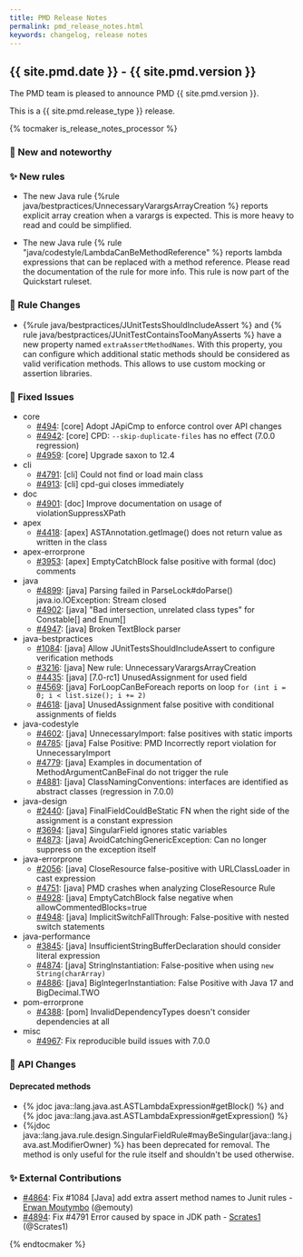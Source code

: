 ```yaml
---
title: PMD Release Notes
permalink: pmd_release_notes.html
keywords: changelog, release notes
---
```


## {{ site.pmd.date }} - {{ site.pmd.version }}

The PMD team is pleased to announce PMD {{ site.pmd.version }}.

This is a {{ site.pmd.release_type }} release.

{% tocmaker is_release_notes_processor %}

### 🚀 New and noteworthy

### ✨ New rules

- The new Java rule {%rule java/bestpractices/UnnecessaryVarargsArrayCreation %} reports explicit array creation
  when a varargs is expected. This is more heavy to read and could be simplified.

- The new Java rule {% rule "java/codestyle/LambdaCanBeMethodReference" %} reports lambda expressions that can be replaced
  with a method reference. Please read the documentation of the rule for more info. This rule is now part of the Quickstart
  ruleset.

### 🌟 Rule Changes

* {%rule java/bestpractices/JUnitTestsShouldIncludeAssert %} and {% rule java/bestpractices/JUnitTestContainsTooManyAsserts %}
  have a new property named `extraAssertMethodNames`. With this property, you can configure which additional static
  methods should be considered as valid verification methods. This allows to use custom mocking or assertion libraries.

### 🐛 Fixed Issues
* core
  * [#494](https://github.com/pmd/pmd/issues/494): \[core] Adopt JApiCmp to enforce control over API changes
  * [#4942](https://github.com/pmd/pmd/issues/4942): \[core] CPD: `--skip-duplicate-files` has no effect (7.0.0 regression)
  * [#4959](https://github.com/pmd/pmd/pull/4959): \[core] Upgrade saxon to 12.4
* cli
  * [#4791](https://github.com/pmd/pmd/issues/4791): \[cli] Could not find or load main class
  * [#4913](https://github.com/pmd/pmd/issues/4913): \[cli] cpd-gui closes immediately
* doc
  * [#4901](https://github.com/pmd/pmd/issues/4901): \[doc] Improve documentation on usage of violationSuppressXPath
* apex
  * [#4418](https://github.com/pmd/pmd/issues/4418): \[apex] ASTAnnotation.getImage() does not return value as written in the class
* apex-errorprone
  * [#3953](https://github.com/pmd/pmd/issues/3953): \[apex] EmptyCatchBlock false positive with formal (doc) comments
* java
  * [#4899](https://github.com/pmd/pmd/issues/4899): \[java] Parsing failed in ParseLock#doParse() java.io.IOException: Stream closed
  * [#4902](https://github.com/pmd/pmd/issues/4902): \[java] "Bad intersection, unrelated class types" for Constable\[] and Enum\[]
  * [#4947](https://github.com/pmd/pmd/issues/4947): \[java] Broken TextBlock parser
* java-bestpractices
  * [#1084](https://github.com/pmd/pmd/issues/1084): \[java] Allow JUnitTestsShouldIncludeAssert to configure verification methods
  * [#3216](https://github.com/pmd/pmd/issues/3216): \[java] New rule: UnnecessaryVarargsArrayCreation
  * [#4435](https://github.com/pmd/pmd/issues/4435): \[java] \[7.0-rc1] UnusedAssignment for used field
  * [#4569](https://github.com/pmd/pmd/issues/4569): \[java] ForLoopCanBeForeach reports on loop `for (int i = 0; i < list.size(); i += 2)`
  * [#4618](https://github.com/pmd/pmd/issues/4618): \[java] UnusedAssignment false positive with conditional assignments of fields
* java-codestyle
  * [#4602](https://github.com/pmd/pmd/issues/4602): \[java] UnnecessaryImport: false positives with static imports
  * [#4785](https://github.com/pmd/pmd/issues/4785): \[java] False Positive: PMD Incorrectly report violation for UnnecessaryImport
  * [#4779](https://github.com/pmd/pmd/issues/4779): \[java] Examples in documentation of MethodArgumentCanBeFinal do not trigger the rule
  * [#4881](https://github.com/pmd/pmd/issues/4881): \[java] ClassNamingConventions: interfaces are identified as abstract classes (regression in 7.0.0)
* java-design
  * [#2440](https://github.com/pmd/pmd/issues/2440): \[java] FinalFieldCouldBeStatic FN when the right side of the assignment is a constant expression
  * [#3694](https://github.com/pmd/pmd/issues/3694): \[java] SingularField ignores static variables
  * [#4873](https://github.com/pmd/pmd/issues/4873): \[java] AvoidCatchingGenericException: Can no longer suppress on the exception itself
* java-errorprone
  * [#2056](https://github.com/pmd/pmd/issues/2056): \[java] CloseResource false-positive with URLClassLoader in cast expression
  * [#4751](https://github.com/pmd/pmd/issues/4751): \[java] PMD crashes when analyzing CloseResource Rule
  * [#4928](https://github.com/pmd/pmd/issues/4928): \[java] EmptyCatchBlock false negative when allowCommentedBlocks=true
  * [#4948](https://github.com/pmd/pmd/issues/4948): \[java] ImplicitSwitchFallThrough: False-positive with nested switch statements
* java-performance
  * [#3845](https://github.com/pmd/pmd/issues/3845): \[java] InsufficientStringBufferDeclaration should consider literal expression
  * [#4874](https://github.com/pmd/pmd/issues/4874): \[java] StringInstantiation: False-positive when using `new String(charArray)`
  * [#4886](https://github.com/pmd/pmd/issues/4886): \[java] BigIntegerInstantiation: False Positive with Java 17 and BigDecimal.TWO
* pom-errorprone
  * [#4388](https://github.com/pmd/pmd/issues/4388): \[pom] InvalidDependencyTypes doesn't consider dependencies at all
* misc
  * [#4967](https://github.com/pmd/pmd/pull/4967): Fix reproducible build issues with 7.0.0

### 🚨 API Changes

#### Deprecated methods

* {% jdoc java::lang.java.ast.ASTLambdaExpression#getBlock() %} and {% jdoc java::lang.java.ast.ASTLambdaExpression#getExpression() %}
* {%jdoc java::lang.java.rule.design.SingularFieldRule#mayBeSingular(java::lang.java.ast.ModifierOwner) %} has been deprecated for
  removal. The method is only useful for the rule itself and shouldn't be used otherwise.

### ✨ External Contributions
* [#4864](https://github.com/pmd/pmd/pull/4864): Fix #1084 \[Java] add extra assert method names to Junit rules - [Erwan Moutymbo](https://github.com/emouty) (@emouty)
* [#4894](https://github.com/pmd/pmd/pull/4894): Fix #4791 Error caused by space in JDK path - [Scrates1](https://github.com/Scrates1) (@Scrates1)

{% endtocmaker %}

